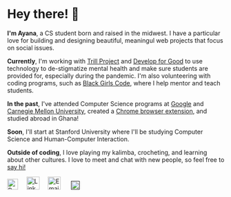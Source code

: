 <h1>
  Hey there! 👋
</h1>
<p>
 <b>I'm Ayana</b>, a CS student born and raised in the midwest. I have a particular love for building and designing beautiful, meaningul web projects that focus on social issues.
</p>
<p>
  <b>Currently</b>, I'm working with <a href="https://trillproject.com">Trill Project</a> and  <a href="https://developforgood.org">Develop for Good</a> to use technology to de-stigmatize mental health and make sure students are provided for, especially during the pandemic. I'm also volunteering with coding programs, such as <a href="https://www.blackgirlscode.com/">Black Girls Code</a>, where I help mentor and teach students.
</p>
<p>
  <b>In the past</b>, I've attended Computer Science programs at <a href="https://buildyourfuture.withgoogle.com/programs/computer-science-summer-institute/">Google</a> and  <a href=" https://www.cmu.edu/pre-college/academic-programs/sams.html">Carnegie Mellon University</a>, created a <a href="https://chrome.google.com/webstore/detail/browserbug/pfggohdmelklomhabkeegajkjpdgppld">Chrome browser extension</a>, and studied abroad in Ghana!
</p>
<p>
  <b>Soon</b>, I'll start at Stanford University where I'll be studying Computer Science and Human-Computer Interaction.
</p>
<p>
  <b>Outside of coding</b>, I love playing my kalimba, crocheting, and learning about other cultures. I love to meet and chat with new people, so feel free to <a href="mailto:hi@ayanagriffin.com">say hi!</a>
</p>
<div>
 <a href="https://ayanagriffin.com"> <img width="25" alt="Personal website/portfolio" src="https://user-images.githubusercontent.com/69114559/113362136-807faa00-9302-11eb-9f69-38c73681d5a7.png"></a>
  &nbsp; &nbsp;
<a href="https://linkedin.com/in/ayanagriffin"><img width="30" alt="LinkedIn" src="https://user-images.githubusercontent.com/69114559/113361169-31387a00-9300-11eb-9c78-1c378b5c738d.png"></a>
  &nbsp; &nbsp;
<a href="mailto:hi@ayanagriffin.com"><img width="30" alt="Email" src="https://user-images.githubusercontent.com/69114559/113361170-31387a00-9300-11eb-9252-aaff0bfcb949.png"></a>
  &nbsp; &nbsp;&nbsp;
<a href=""><img width="20" alt="Resume" src="https://user-images.githubusercontent.com/69114559/113361171-31387a00-9300-11eb-8438-9b84d91b3c15.png"></a>

</div>


